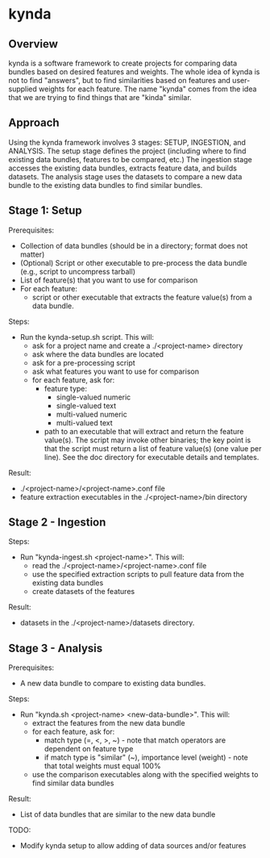 # kynda
## Overview
kynda is a software framework to create projects for comparing data bundles based on desired features and weights.  The whole idea of kynda is not to find "answers", but to find similarities based on features and user-supplied weights for each feature.  The name "kynda" comes from the idea that we are trying to find things that are "kinda" similar.

## Approach
Using the kynda framework involves 3 stages:  SETUP, INGESTION, and ANALYSIS.  The setup stage defines the project (including where to find existing data bundles, features to be compared, etc.)  The ingestion stage accesses the existing data bundles, extracts feature data, and builds datasets.  The analysis stage uses the
datasets to compare a new data bundle to the existing data bundles to find similar bundles.

## Stage 1: Setup
Prerequisites:
* Collection of data bundles (should be in a directory; format does not matter)
* (Optional) Script or other executable to pre-process the data bundle (e.g., script to uncompress tarball)
* List of feature(s) that you want to use for comparison
* For each feature:
  * script or other executable that extracts the feature value(s) from a data bundle.
  
Steps:
* Run the kynda-setup.sh script.  This will:
  * ask for a project name and create a .\/\<project-name\> directory
  * ask where the data bundles are located
  * ask for a pre-processing script
  * ask what features you want to use for comparison
  * for each feature, ask for:
    * feature type:
      * single-valued numeric
      * single-valued text
      * multi-valued numeric
      * multi-valued text
    * path to an executable that will extract and return the feature value(s).  The script may invoke other binaries; the key point is that the script must return a list of feature value(s) (one value per line).  See the doc directory for executable details and templates.

Result:
* .\/\<project-name\>\/\<project-name\>.conf file
* feature extraction executables in the .\/\<project-name\>\/bin directory
  
## Stage 2 - Ingestion
Steps:
* Run "kynda-ingest.sh \<project-name\>".  This will:
  * read the .\/\<project-name\>\/\<project-name\>.conf file
  * use the specified extraction scripts to pull feature data from the existing data bundles
  * create datasets of the features
    
Result:
* datasets in the .\/\<project-name\>/datasets directory.

## Stage 3 - Analysis
Prerequisites:
* A new data bundle to compare to existing data bundles.

Steps:
* Run "kynda.sh \<project-name\> \<new-data-bundle\>".  This will:
  * extract the features from the new data bundle
  * for each feature, ask for:
    * match type (=, <, >, ~) - note that match operators are dependent on feature type
    * if match type is "similar" (~), importance level (weight) - note that total weights must equal 100% 
  * use the comparison executables along with the specified weights to find similar data bundles

Result:
* List of data bundles that are similar to the new data bundle

TODO:
* Modify kynda setup to allow adding of data sources and/or features
